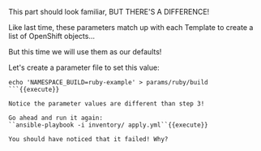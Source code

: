 This part should look familiar, BUT THERE'S A DIFFERENCE!

Like last time, these parameters match up with each Template to create a list of OpenShift objects...

But this time we will use them as our defaults!

Let's create a parameter file to set this value:

```
echo 'NAMESPACE_BUILD=ruby-example' > params/ruby/build
```{{execute}}

Notice the parameter values are different than step 3! 

Go ahead and run it again:
``ansible-playbook -i inventory/ apply.yml``{{execute}}

You should have noticed that it failed! Why?



